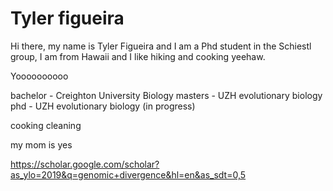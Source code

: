 # Tyler figueira



Hi there, my name is Tyler Figueira and I am a Phd student in the Schiestl group, I am from Hawaii and I like hiking and cooking yeehaw.

Yoooooooooo

bachelor - Creighton University Biology masters - UZH evolutionary biology phd - UZH evolutionary biology (in progress)

cooking cleaning

my mom is yes

https://scholar.google.com/scholar?as_ylo=2019&q=genomic+divergence&hl=en&as_sdt=0,5
